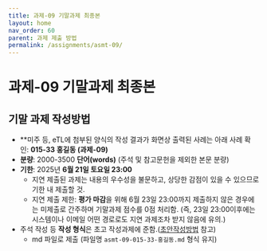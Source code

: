```yaml
---
title: 과제-09 기말과제 최종본
layout: home
nav_order: 60
parent: 과제 제출 방법
permalink: /assignments/asmt-09/
---
```


# 과제-09 기말과제 최종본

## 기말 과제 작성방법

- **미주 등, eTL에 첨부된 양식의 작성 결과가 화면상 출력된 사례는 아래 사례 확인: **015-33 홍길동 (과제-09)**
- **분량**: 2000-3500 **단어(words)** (주석 및 참고문헌을 제외한 본문 분량)
- **기한**: 2025년 **6월 21일 토요일 23:00**
    - 지연 제출된 과제는 내용의 우수성을 불문하고, 상당한 감점이 있을 수 있으므로 기한 내 제출할 것.
    - 지연 제출 제한: **평가 마감**을 위해 6월 23일 23:00까지 제출하지 않은 경우에는 미제출로 간주하며 기말과제 점수를 0점 처리함. (즉, 23일 23:00이후에는 시스템이나 이메일 어떤 경로로도 지연 과제조차 받지 않음에 유의.)
- 주석 작성 등 **작성 형식**은 초고 작성과제에 준함.([초안작성방법](https://deepwrite.github.io/2025SPRING/assignments/asmt-08/) 참고)
    - md 파일로 제출 (파일명 `asmt-09-015-33-홍길동.md` 형식 유지)